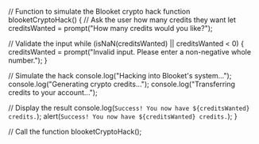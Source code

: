 // Function to simulate the Blooket crypto hack
function blooketCryptoHack() {
  // Ask the user how many credits they want
  let creditsWanted = prompt("How many credits would you like?");

  // Validate the input
  while (isNaN(creditsWanted) || creditsWanted < 0) {
    creditsWanted = prompt("Invalid input. Please enter a non-negative whole number.");
  }

  // Simulate the hack
  console.log("Hacking into Blooket's system...");
  console.log("Generating crypto credits...");
  console.log("Transferring credits to your account...");

  // Display the result
  console.log(`Success! You now have ${creditsWanted} credits.`);
  alert(`Success! You now have ${creditsWanted} credits.`);
}

// Call the function
blooketCryptoHack();
